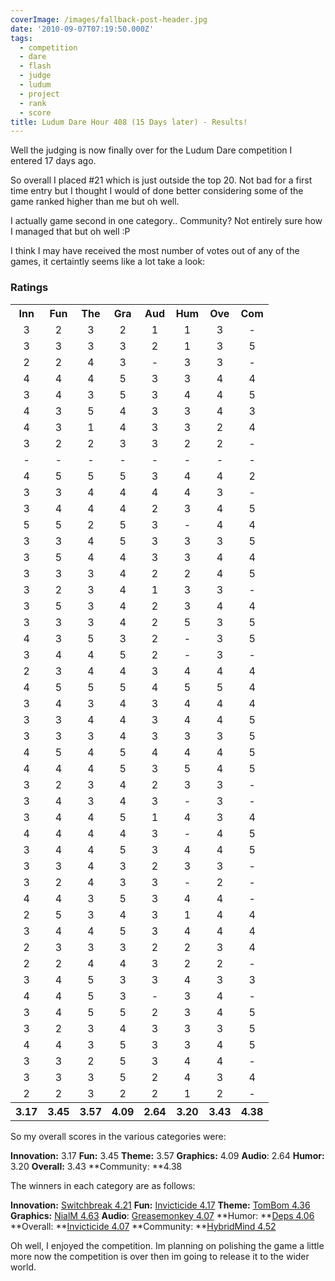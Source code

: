 ```yaml
---
coverImage: /images/fallback-post-header.jpg
date: '2010-09-07T07:19:50.000Z'
tags:
  - competition
  - dare
  - flash
  - judge
  - ludum
  - project
  - rank
  - score
title: Ludum Dare Hour 408 (15 Days later) - Results!
---
```


Well the judging is now finally over for the Ludum Dare competition I entered 17 days ago.

So overall I placed #21 which is just outside the top 20\. Not bad for a first time entry but I thought I would of done better considering some of the game ranked higher than me but oh well.

<!-- more -->

I actually game second in one category.. Community? Not entirely sure how I managed that but oh well :P

I think I may have received the most number of votes out of any of the games, it certaintly seems like a lot take a look:

### Ratings

<table>
<tbody>
<tr>
<th>Inn</th>
<th>Fun</th>
<th>The</th>
<th>Gra</th>
<th>Aud</th>
<th>Hum</th>
<th>Ove</th>
<th>Com</th>
</tr>
<tr>
<td align="center">3</td>
<td align="center">2</td>
<td align="center">3</td>
<td align="center">2</td>
<td align="center">1</td>
<td align="center">1</td>
<td align="center">3</td>
<td align="center">-</td>
</tr>
<tr>
<td align="center">3</td>
<td align="center">3</td>
<td align="center">3</td>
<td align="center">3</td>
<td align="center">2</td>
<td align="center">1</td>
<td align="center">3</td>
<td align="center">5</td>
</tr>
<tr>
<td align="center">2</td>
<td align="center">2</td>
<td align="center">4</td>
<td align="center">3</td>
<td align="center">-</td>
<td align="center">3</td>
<td align="center">3</td>
<td align="center">-</td>
</tr>
<tr>
<td align="center">4</td>
<td align="center">4</td>
<td align="center">4</td>
<td align="center">5</td>
<td align="center">3</td>
<td align="center">3</td>
<td align="center">4</td>
<td align="center">4</td>
</tr>
<tr>
<td align="center">3</td>
<td align="center">4</td>
<td align="center">3</td>
<td align="center">5</td>
<td align="center">3</td>
<td align="center">4</td>
<td align="center">4</td>
<td align="center">5</td>
</tr>
<tr>
<td align="center">4</td>
<td align="center">3</td>
<td align="center">5</td>
<td align="center">4</td>
<td align="center">3</td>
<td align="center">3</td>
<td align="center">4</td>
<td align="center">3</td>
</tr>
<tr>
<td align="center">4</td>
<td align="center">3</td>
<td align="center">1</td>
<td align="center">4</td>
<td align="center">3</td>
<td align="center">3</td>
<td align="center">2</td>
<td align="center">4</td>
</tr>
<tr>
<td align="center">3</td>
<td align="center">2</td>
<td align="center">2</td>
<td align="center">3</td>
<td align="center">3</td>
<td align="center">2</td>
<td align="center">2</td>
<td align="center">-</td>
</tr>
<tr>
<td align="center">-</td>
<td align="center">-</td>
<td align="center">-</td>
<td align="center">-</td>
<td align="center">-</td>
<td align="center">-</td>
<td align="center">-</td>
<td align="center">-</td>
</tr>
<tr>
<td align="center">4</td>
<td align="center">5</td>
<td align="center">5</td>
<td align="center">5</td>
<td align="center">3</td>
<td align="center">4</td>
<td align="center">4</td>
<td align="center">2</td>
</tr>
<tr>
<td align="center">3</td>
<td align="center">3</td>
<td align="center">4</td>
<td align="center">4</td>
<td align="center">4</td>
<td align="center">4</td>
<td align="center">3</td>
<td align="center">-</td>
</tr>
<tr>
<td align="center">3</td>
<td align="center">4</td>
<td align="center">4</td>
<td align="center">4</td>
<td align="center">2</td>
<td align="center">3</td>
<td align="center">4</td>
<td align="center">5</td>
</tr>
<tr>
<td align="center">5</td>
<td align="center">5</td>
<td align="center">2</td>
<td align="center">5</td>
<td align="center">3</td>
<td align="center">-</td>
<td align="center">4</td>
<td align="center">4</td>
</tr>
<tr>
<td align="center">3</td>
<td align="center">3</td>
<td align="center">4</td>
<td align="center">5</td>
<td align="center">3</td>
<td align="center">3</td>
<td align="center">3</td>
<td align="center">5</td>
</tr>
<tr>
<td align="center">3</td>
<td align="center">5</td>
<td align="center">4</td>
<td align="center">4</td>
<td align="center">3</td>
<td align="center">3</td>
<td align="center">4</td>
<td align="center">4</td>
</tr>
<tr>
<td align="center">3</td>
<td align="center">3</td>
<td align="center">3</td>
<td align="center">4</td>
<td align="center">2</td>
<td align="center">2</td>
<td align="center">4</td>
<td align="center">5</td>
</tr>
<tr>
<td align="center">3</td>
<td align="center">2</td>
<td align="center">3</td>
<td align="center">4</td>
<td align="center">1</td>
<td align="center">3</td>
<td align="center">3</td>
<td align="center">-</td>
</tr>
<tr>
<td align="center">3</td>
<td align="center">5</td>
<td align="center">3</td>
<td align="center">4</td>
<td align="center">2</td>
<td align="center">3</td>
<td align="center">4</td>
<td align="center">4</td>
</tr>
<tr>
<td align="center">3</td>
<td align="center">3</td>
<td align="center">3</td>
<td align="center">4</td>
<td align="center">2</td>
<td align="center">5</td>
<td align="center">3</td>
<td align="center">5</td>
</tr>
<tr>
<td align="center">4</td>
<td align="center">3</td>
<td align="center">5</td>
<td align="center">3</td>
<td align="center">2</td>
<td align="center">-</td>
<td align="center">3</td>
<td align="center">5</td>
</tr>
<tr>
<td align="center">3</td>
<td align="center">4</td>
<td align="center">4</td>
<td align="center">5</td>
<td align="center">2</td>
<td align="center">-</td>
<td align="center">3</td>
<td align="center">-</td>
</tr>
<tr>
<td align="center">2</td>
<td align="center">3</td>
<td align="center">4</td>
<td align="center">4</td>
<td align="center">3</td>
<td align="center">4</td>
<td align="center">4</td>
<td align="center">4</td>
</tr>
<tr>
<td align="center">4</td>
<td align="center">5</td>
<td align="center">5</td>
<td align="center">5</td>
<td align="center">4</td>
<td align="center">5</td>
<td align="center">5</td>
<td align="center">4</td>
</tr>
<tr>
<td align="center">3</td>
<td align="center">4</td>
<td align="center">3</td>
<td align="center">4</td>
<td align="center">3</td>
<td align="center">4</td>
<td align="center">4</td>
<td align="center">4</td>
</tr>
<tr>
<td align="center">3</td>
<td align="center">3</td>
<td align="center">4</td>
<td align="center">4</td>
<td align="center">3</td>
<td align="center">4</td>
<td align="center">4</td>
<td align="center">5</td>
</tr>
<tr>
<td align="center">3</td>
<td align="center">3</td>
<td align="center">3</td>
<td align="center">4</td>
<td align="center">3</td>
<td align="center">3</td>
<td align="center">3</td>
<td align="center">5</td>
</tr>
<tr>
<td align="center">4</td>
<td align="center">5</td>
<td align="center">4</td>
<td align="center">5</td>
<td align="center">4</td>
<td align="center">4</td>
<td align="center">4</td>
<td align="center">5</td>
</tr>
<tr>
<td align="center">4</td>
<td align="center">4</td>
<td align="center">4</td>
<td align="center">5</td>
<td align="center">3</td>
<td align="center">5</td>
<td align="center">4</td>
<td align="center">5</td>
</tr>
<tr>
<td align="center">3</td>
<td align="center">2</td>
<td align="center">3</td>
<td align="center">4</td>
<td align="center">2</td>
<td align="center">3</td>
<td align="center">3</td>
<td align="center">-</td>
</tr>
<tr>
<td align="center">3</td>
<td align="center">4</td>
<td align="center">3</td>
<td align="center">4</td>
<td align="center">3</td>
<td align="center">-</td>
<td align="center">3</td>
<td align="center">-</td>
</tr>
<tr>
<td align="center">3</td>
<td align="center">4</td>
<td align="center">4</td>
<td align="center">5</td>
<td align="center">1</td>
<td align="center">4</td>
<td align="center">3</td>
<td align="center">4</td>
</tr>
<tr>
<td align="center">4</td>
<td align="center">4</td>
<td align="center">4</td>
<td align="center">4</td>
<td align="center">3</td>
<td align="center">-</td>
<td align="center">4</td>
<td align="center">5</td>
</tr>
<tr>
<td align="center">3</td>
<td align="center">4</td>
<td align="center">4</td>
<td align="center">5</td>
<td align="center">3</td>
<td align="center">4</td>
<td align="center">4</td>
<td align="center">5</td>
</tr>
<tr>
<td align="center">3</td>
<td align="center">3</td>
<td align="center">4</td>
<td align="center">3</td>
<td align="center">2</td>
<td align="center">3</td>
<td align="center">3</td>
<td align="center">-</td>
</tr>
<tr>
<td align="center">3</td>
<td align="center">2</td>
<td align="center">4</td>
<td align="center">3</td>
<td align="center">3</td>
<td align="center">-</td>
<td align="center">2</td>
<td align="center">-</td>
</tr>
<tr>
<td align="center">4</td>
<td align="center">4</td>
<td align="center">3</td>
<td align="center">5</td>
<td align="center">3</td>
<td align="center">4</td>
<td align="center">4</td>
<td align="center">-</td>
</tr>
<tr>
<td align="center">2</td>
<td align="center">5</td>
<td align="center">3</td>
<td align="center">4</td>
<td align="center">3</td>
<td align="center">1</td>
<td align="center">4</td>
<td align="center">4</td>
</tr>
<tr>
<td align="center">3</td>
<td align="center">4</td>
<td align="center">4</td>
<td align="center">5</td>
<td align="center">3</td>
<td align="center">4</td>
<td align="center">4</td>
<td align="center">4</td>
</tr>
<tr>
<td align="center">2</td>
<td align="center">3</td>
<td align="center">3</td>
<td align="center">3</td>
<td align="center">2</td>
<td align="center">2</td>
<td align="center">3</td>
<td align="center">4</td>
</tr>
<tr>
<td align="center">2</td>
<td align="center">2</td>
<td align="center">4</td>
<td align="center">4</td>
<td align="center">3</td>
<td align="center">2</td>
<td align="center">2</td>
<td align="center">-</td>
</tr>
<tr>
<td align="center">3</td>
<td align="center">4</td>
<td align="center">5</td>
<td align="center">3</td>
<td align="center">3</td>
<td align="center">4</td>
<td align="center">3</td>
<td align="center">3</td>
</tr>
<tr>
<td align="center">4</td>
<td align="center">4</td>
<td align="center">5</td>
<td align="center">3</td>
<td align="center">-</td>
<td align="center">3</td>
<td align="center">4</td>
<td align="center">-</td>
</tr>
<tr>
<td align="center">3</td>
<td align="center">4</td>
<td align="center">5</td>
<td align="center">5</td>
<td align="center">2</td>
<td align="center">3</td>
<td align="center">4</td>
<td align="center">5</td>
</tr>
<tr>
<td align="center">3</td>
<td align="center">2</td>
<td align="center">3</td>
<td align="center">4</td>
<td align="center">3</td>
<td align="center">3</td>
<td align="center">3</td>
<td align="center">5</td>
</tr>
<tr>
<td align="center">4</td>
<td align="center">4</td>
<td align="center">3</td>
<td align="center">5</td>
<td align="center">3</td>
<td align="center">3</td>
<td align="center">4</td>
<td align="center">5</td>
</tr>
<tr>
<td align="center">3</td>
<td align="center">3</td>
<td align="center">2</td>
<td align="center">5</td>
<td align="center">3</td>
<td align="center">4</td>
<td align="center">4</td>
<td align="center">-</td>
</tr>
<tr>
<td align="center">3</td>
<td align="center">3</td>
<td align="center">3</td>
<td align="center">5</td>
<td align="center">2</td>
<td align="center">4</td>
<td align="center">3</td>
<td align="center">4</td>
</tr>
<tr>
<td align="center">2</td>
<td align="center">2</td>
<td align="center">3</td>
<td align="center">2</td>
<td align="center">2</td>
<td align="center">1</td>
<td align="center">2</td>
<td align="center">-</td>
</tr>
<tr>
<th align="center">3.17</th>
<th align="center">3.45</th>
<th align="center">3.57</th>
<th align="center">4.09</th>
<th align="center">2.64</th>
<th align="center">3.20</th>
<th align="center">3.43</th>
<th align="center">4.38</th>
</tr>
</tbody>
</table>
So my overall scores in the various categories were:

**Innovation:** 3.17
**Fun:** 3.45
**Theme:** 3.57
**Graphics:** 4.09
**Audio**: 2.64
**Humor:** 3.20
**Overall:** 3.43
**Community: **4.38

The winners in each category are as follows:

**Innovation:** [Switchbreak 4.21](https://www.ludumdare.com/compo/ludum-dare-18/?uid=2645)
**Fun:** [Invicticide 4.17](https://www.ludumdare.com/compo/ludum-dare-18/?uid=2073)
**Theme:** [TomBom 4.36](https://www.ludumdare.com/compo/ludum-dare-18/?uid=2604)
**Graphics:** [NialM 4.63](https://www.ludumdare.com/compo/ludum-dare-18/?uid=785)
**Audio**: [Greasemonkey 4.07](https://www.ludumdare.com/compo/ludum-dare-18/?uid=2396)
**Humor: **[Deps 4.06](https://www.ludumdare.com/compo/ludum-dare-18/?uid=1116)
**Overall: **[Invicticide 4.07](https://www.ludumdare.com/compo/ludum-dare-18/?uid=2073)
**Community: **[HybridMind 4.52](https://www.ludumdare.com/compo/ludum-dare-18/?uid=234)

Oh well, I enjoyed the competition. Im planning on polishing the game a little more now the competition is over then im going to release it to the wider world.
